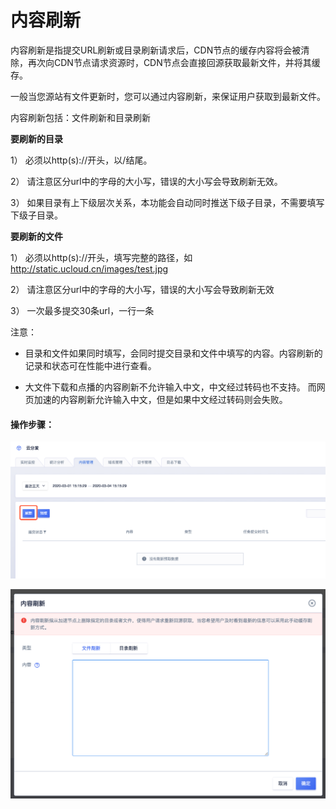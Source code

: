 # 内容刷新

内容刷新是指提交URL刷新或目录刷新请求后，CDN节点的缓存内容将会被清除，再次向CDN节点请求资源时，CDN节点会直接回源获取最新文件，并将其缓存。

一般当您源站有文件更新时，您可以通过内容刷新，来保证用户获取到最新文件。

内容刷新包括：文件刷新和目录刷新

**要刷新的目录**

1） 必须以http(s)://开头，以/结尾。

2） 请注意区分url中的字母的大小写，错误的大小写会导致刷新无效。

3） 如果目录有上下级层次关系，本功能会自动同时推送下级子目录，不需要填写下级子目录。

**要刷新的文件**

1） 必须以http(s)://开头，填写完整的路径，如 http://static.ucloud.cn/images/test.jpg

2） 请注意区分url中的字母的大小写，错误的大小写会导致刷新无效

3） 一次最多提交30条url，一行一条

注意：

* 目录和文件如果同时填写，会同时提交目录和文件中填写的内容。内容刷新的记录和状态可在性能中进行查看。

* 大文件下载和点播的内容刷新不允许输入中文，中文经过转码也不支持。 而网页加速的内容刷新允许输入中文，但是如果中文经过转码则会失败。

#### 操作步骤：

![image-20200304155547223](../images/image-20200304155547223.png)

![image-20200304155634104](../images/image-20200304155634104.png)



